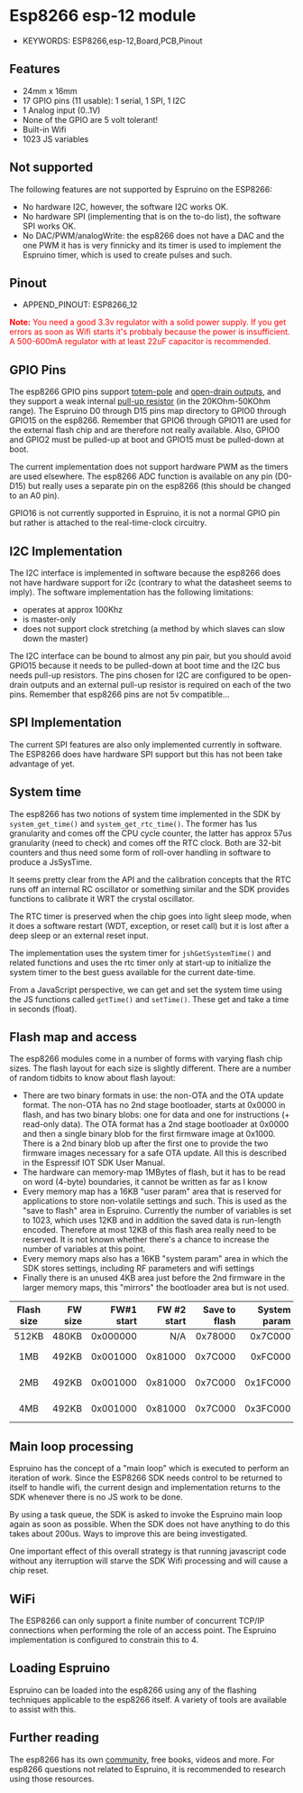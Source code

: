 <!--- Copyright (c) 2013 Gordon Williams, Pur3 Ltd. See the file LICENSE for copying permission. -->
Esp8266 esp-12 module
=====================

* KEYWORDS: ESP8266,esp-12,Board,PCB,Pinout

Features
-------

* 24mm x 16mm
* 17 GPIO pins (11 usable): 1 serial, 1 SPI, 1 I2C
* 1 Analog input (0..1V)
* None of the GPIO are 5 volt tolerant!
* Built-in Wifi
* 1023 JS variables

Not supported
-------------
The following features are not supported by Espruino on the ESP8266:
- No hardware I2C, however, the software I2C works OK.
- No hardware SPI (implementing that is on the to-do list), the software SPI works OK.
- No DAC/PWM/analogWrite: the esp8266 does not have a DAC and the one PWM it has is very
  finnicky and its timer is used to implement the Espruino timer, which is used to create
  pulses and such.

Pinout
------

* APPEND_PINOUT: ESP8266_12

<span style="color: red">**Note:** You need a good 3.3v regulator with a solid power supply.
If you get errors as soon as Wifi starts it's probbaly because the power is insufficient.
A 500-600mA regulator with at least 22uF capacitor is recommended.</span>

GPIO Pins
---------
The esp8266 GPIO pins support [totem-pole](https://en.wikipedia.org/wiki/Push%E2%80%93pull_output#Totem-pole_push.E2.80.93pull_output_stages) and [open-drain outputs](https://en.wikipedia.org/wiki/Open_collector), and they
support a weak internal [pull-up resistor](https://en.wikipedia.org/wiki/Pull-up_resistor) (in the 20KOhm-50KOhm range). The
Espruino D0 through D15 pins map directory to GPIO0 through GPIO15 on
the esp8266. Remember that GPIO6 through GPIO11 are used for the external
flash chip and are therefore not really available. Also, GPIO0 and GPIO2
must be pulled-up at boot and GPIO15 must be pulled-down at boot.

The current implementation does not support hardware PWM as the timers
are used elsewhere. The esp8266 ADC function is available on any pin
(D0-D15) but really uses a separate pin on the esp8266 (this should
be changed to an A0 pin).

GPIO16 is not currently supported in Espruino, it is not a normal GPIO
pin but rather is attached to the real-time-clock circuitry.

I2C Implementation
------------------
The I2C interface is implemented in software because the esp8266 does
not have hardware support for i2c (contrary to what the datasheet seems
to imply). The software implementation has the following limitations:
- operates at approx 100Khz
- is master-only
- does not support clock stretching (a method by which slaves can slow down the master)

The I2C interface can be bound to almost any pin pair, but you
should avoid GPIO15 because it needs to be pulled-down at boot time
and the I2C bus needs pull-up resistors. The pins chosen for I2C are
configured to be open-drain outputs and an external pull-up resistor
is required on each of the two pins. Remember that esp8266 pins are
not 5v compatible...

SPI Implementation
------------------

The current SPI features are also only implemented currently in software.  The ESP8266 does have
hardware SPI support but this has not been take advantage of yet.

System time
-----------
The esp8266 has two notions of system time implemented in the SDK by
`system_get_time()` and `system_get_rtc_time()`. The former has 1us
granularity and comes off the CPU cycle counter, the latter has approx
57us granularity (need to check) and comes off the RTC clock. Both are
32-bit counters and thus need some form of roll-over handling in software
to produce a JsSysTime.

It seems pretty clear from the API and the calibration concepts that the
RTC runs off an internal RC oscillator or something similar and the SDK
provides functions to calibrate it WRT the crystal oscillator.

The RTC timer is preserved when the chip goes into light sleep mode,
when it does a software restart (WDT, exception, or reset call) but it
is lost after a deep sleep or an external reset input.

The implementation uses the system timer for `jshGetSystemTime()` and
related functions and uses the rtc timer only at start-up to initialize
the system timer to the best guess available for the current date-time.

From a JavaScript perspective, we can get and set the system time using
the JS functions called `getTime()` and `setTime()`.  These get and take
a time in seconds (float).

Flash map and access
--------------------
The esp8266 modules come in a number of forms with varying flash chip
sizes. The flash layout for each size is slightly different. There are
a number of random tidbits to know about flash layout:

- There are two binary formats in use: the non-OTA and the OTA update
format. The non-OTA has no 2nd stage bootloader, starts at 0x0000 in
flash, and has two binary blobs: one for data and one for instructions (+
read-only data). The OTA format has a 2nd stage bootloader at 0x0000 and
then a single binary blob for the first firmware image at 0x1000. There
is a 2nd binary blob up after the first one to provide the two firmware
images necessary for a safe OTA update. All this is described in the
Espressif IOT SDK User Manual.
- The hardware can memory-map 1MBytes of flash, but it has to be read
on word (4-byte) boundaries, it cannot be written as far as I know
- Every memory map has a 16KB "user param" area that is reserved for
applications to store non-volatile settings and such. This is used as the
"save to flash" area in Espruino. Currently the number of variables is
set to 1023, which uses 12KB and in addition the saved data is run-length
encoded. Therefore at most 12KB of this flash area really need to be
reserved. It is not known whether there's a chance to increase the number
of variables at this point.
- Every memory maps also has a 16KB "system param" area in which the
SDK stores settings, including RF parameters and wifi settings
- Finally there is an unused 4KB area just before the 2nd firmware in the
larger memory maps, this "mirrors" the bootloader area but is not used.

Flash size | FW size | FW#1 start | FW #2 start | Save to flash | System param | SPIFFs | Free
:---------:|--------:|-----------:|------------:|--------------:|-------------:|-------:| -----:
512KB      | 480KB   | 0x000000   | N/A         | 0x78000       | 0x7C000      | N/A    | N/A
1MB        | 492KB   | 0x001000   | 0x81000     | 0x7C000       | 0xFC000      | N/A    | 0x80000 (4KB)
2MB        | 492KB   | 0x001000   | 0x81000     | 0x7C000       | 0x1FC000     | 0x100000 (1MB) | 0x80000 (4KB)
4MB        | 492KB   | 0x001000   | 0x81000     | 0x7C000       | 0x3FC000     | 0x100000 (3MB) | 0x80000 (4KB)

Main loop processing
--------------------
Espruino has the concept of a "main loop" which is executed to perform
an iteration of work.  Since the ESP8266 SDK needs control to be returned to
itself to handle wifi, the current design and implementation returns to the SDK
whenever there is no JS work to be done.

By using a task queue, the SDK is asked to invoke the Espruino main loop again as soon as
possible. When the SDK does not have anything to do this takes about 200us. Ways to
improve this are being investigated.

One important effect of this overall strategy is that running javascript code
without any iterruption will starve the SDK Wifi processing and will cause a
chip reset.

WiFi
----
The ESP8266 can only support a finite number of concurrent TCP/IP connections
when performing the role of an access point.  The Espruino implementation is
configured to constrain this to 4.  

Loading Espruino
----------------

Espruino can be loaded into the esp8266 using any of the flashing techniques applicable to the esp8266 itself.  A variety of tools are available to assist with this.

Further reading
---------------

The esp8266 has its own [community](http://www.esp8266.com/), free books, videos and more.  For esp8266 questions not related to Espruino, it is recommended to research using those resources.
